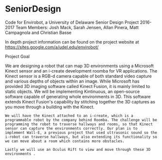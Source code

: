 # SeniorDesign

Code for Envirobot, a University of Delaware Senior Design Project 2016-2017
Team Members: Josh Mack, Sarah Jensen, Allan Pinera, Matt Campagnola and Christian Basse

In depth project information can be found on the project website at https://sites.google.com/a/udel.edu/envirobot/


Project Goal

We are designing a robot that can map 3D environments using  a Microsoft Kinect sensor and an i-create development roomba for VR applications. The Kinect sensor is a RGB-d camera capable of both standard video capture and various depths of objects within an image. While Microsoft has provided 3D imaging software called Kinect Fusion, it is mainly limited to static objects. We will be implementing Kintinuous, an open-source software capable of generating whole environments in 3D. This software extends Kinect Fusion's capability by stitching together the 3D captures as you move through a building with the Kinect. 
 
    We will have the Kinect attached to an i-create, which is a programmable robot by the company behind Roomba. The challenge will be programming the robot to traverse hallways and rooms, so that Kinect sensor can capture the environments correctly. Our plan is to implement Wall-E, a previous project that used ultrasonic sound so the i-robot can traverse hallways, but also extending its functionality so we can move about a room which contains more obstacles.
 
    Lastly we will use an Oculus Rift to view and move through these 3D environments .
